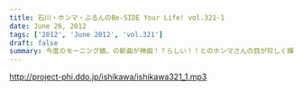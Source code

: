 ```yaml
---
title: 石川・ホンマ・ぶるんのBe-SIDE Your Life! vol.321-1
date: June 26, 2012
tags: ['2012', 'June 2012', 'vol.321']
draft: false
summary: 今度のモーニング娘。の新曲が神曲！？らしい！！とのホンマさんの目が珍しく輝いているトークを副調整室で聞きながら・・・の収録本番へ！NAMAE
---
```


http://project-phi.ddo.jp/ishikawa/ishikawa321_1.mp3
